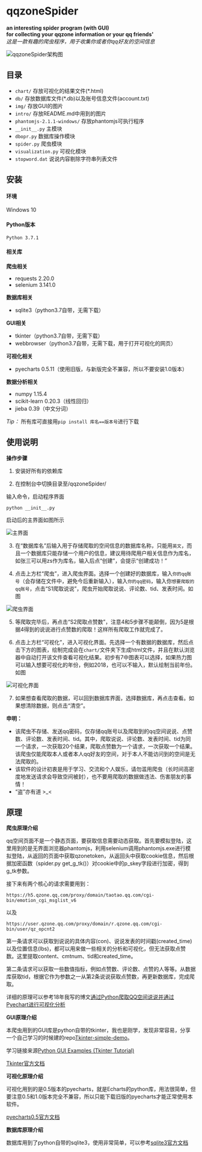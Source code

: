 # qqzoneSpider

**an interesting spider program (with GUI) <br>for collecting your qqzone information or your qq friends'**
<br>_这是一款有趣的爬虫程序，用于收集你或者你qq好友的空间信息_

![qqzoneSpider架构图](./intro/qqzoneSpider.png "qqzoneSpider架构图")

## 目录

* `chart/` 存放可视化的结果文件(\*.html)
* `db/` 存放数据库文件(\*.db)以及账号信息文件(account.txt)
* `img/` 存放GUI的图片
* `intro/` 存放README.md中用到的图片
* `phantomjs-2.1.1-windows/` 存放phantomjs可执行程序
* `__init__.py` 主模块
* `dbopr.py` 数据库操作模块
* `spider.py` 爬虫模块
* `visualization.py` 可视化模块
* `stopword.dat` 说说内容剔除字符串列表文件

## 安装

#### 环境

Windows 10

#### Python版本

`Python 3.7.1`

#### 相关库

**爬虫相关**

* requests 2.20.0
* selenium 3.141.0

**数据库相关**

* sqlite3（python3.7自带，无需下载）

**GUI相关**

* tkinter（python3.7自带，无需下载）
* webbrowser（python3.7自带，无需下载，用于打开可视化的网页）

**可视化相关**

* pyecharts 0.5.11（使用旧版，与新版完全不兼容，所以不要安装1.0版本）

**数据分析相关**

* numpy 1.15.4
* scikit-learn 0.20.3（线性回归）
* jieba 0.39（中文分词）

*Tip：* 所有库可直接用`pip install 库名==版本号`进行下载

## 使用说明

**操作步骤**

1. 安装好所有的依赖库

2. 在控制台中切换目录至/qqzoneSpider/

输入命令，启动程序界面

	python __init__.py

启动后的主界面如图所示

![主界面](./intro/db.jpg "主界面")

3. 在“数据库名”后输入用于存储爬取的空间信息的数据库名称，只能用`英文`，而且一个数据库只能存储一个用户的信息，建议用待爬用户相关信息作为库名，如张三可以用zs作为库名，输入后点“创建”，会提示“创建成功！”

4. 点击上方栏“爬虫”，进入爬虫界面。选择一个创建好的数据库，输入`你的qq账号`（会存储在文件中，避免今后重新输入），输入`你的qq密码`，输入你`想要爬取的qq账号`，点击“S1爬取说说”，爬虫开始爬取说说、评论数、tid、发表时间。如图

![爬虫界面](./intro/spider.jpg "爬虫界面")

5. 等爬取完毕后，再点击“S2爬取点赞数”，注意4和5步骤不能颠倒，因为5是根据4得到的说说进行点赞数的爬取！这样所有爬取工作就完成了。

6. 点击上方栏“可视化”，进入可视化界面。先选择一个有数据的数据库，然后点击下方的图表，绘制完成会在`chart/`文件夹下生成html文件，并且在默认浏览器中自动打开该文件查看可视化结果。初步有7中图表可以选择，如果热力图可以输入想要可视化的年份，例如2018，也可以不输入，默认绘制当前年份。如图

![可视化界面](./intro/visual.jpg "可视化界面")

7. 如果想查看爬取的数据，可以回到数据库界面，选择数据库，再点击查看。如果想清除数据，则点击“清空”。

**申明：**
* 该爬虫不存储、发送qq密码，仅存储qq账号以及爬取到的qq空间说说、点赞数、评论数、发表时间、tid。其中，爬取说说、评论数、发表时间、tid为同一个请求，一次获取20个结果，爬取点赞数为一个请求，一次获取一个结果。该爬虫仅能爬取本人或者本人qq好友的空间，对于本人不能访问到的空间是无法爬取的。
* 该软件的设计初衷是用于学习、交流和个人娱乐，请勿滥用爬虫（长时间高密度地发送请求会导致空间被封），也不要用爬取的数据做违法、伤害朋友的事情！
* “盗”亦有道 \>\_\<

## 原理

**爬虫原理介绍**

qq空间页面不是一个静态页面，要获取信息需要动态获取。首先要模拟登陆，这里用到的是无界面浏览器phantomjs，利用selenium调用phantomjs.exe进行模拟登陆，从返回的页面中获取qzonetoken，从返回头中获取cookie信息，然后根据加密函数（spider.py get_g_tk()）对cookie中的p_skey字段进行加密，得到g_tk参数。

接下来有两个核心的请求需要用到：

	https://h5.qzone.qq.com/proxy/domain/taotao.qq.com/cgi-bin/emotion_cgi_msglist_v6

以及

	https://user.qzone.qq.com/proxy/domain/r.qzone.qq.com/cgi-bin/user/qz_opcnt2

第一条请求可以获取到说说的具体内容(con)、说说发表的时间戳(created_time)以及位置信息(lbs)，都可以用来做一些相关的分析和可视化，但无法获取点赞数。这里提取content、cmtnum、tid和created_time。

第二条请求可以获取一些数值指标，例如点赞数、评论数、点赞的人等等。从数据库获取tid，根据它作为参数之一从第2条说说获取点赞数，再更新数据库，完成爬取。

详细的原理可以参考18年我写的博文[通过Python爬取QQ空间说说并通过Pyechart进行可视化分析](https://blog.csdn.net/lyandgh/article/details/82945942 "通过Python爬取QQ空间说说并通过Pyechart进行可视化分析")

**GUI原理介绍**

本爬虫用到的GUI库是python自带的tkinter，我也是刚学，发现非常容易，分享一个自己学习的时候建的repo[Tkinter-simple-demo](https://github.com/ly15927086342/Tkinter-simple-demo "Tkinter-simple-demo")。

学习链接来源[Python GUI Examples (Tkinter Tutorial)](https://likegeeks.com/python-gui-examples-tkinter-tutorial/ "Python GUI Examples (Tkinter Tutorial)")

[Tkinter官方文档](https://docs.python.org/zh-cn/3/library/tk.html "Tkinter官方文档")

**可视化原理介绍**

可视化用到的是0.5版本的pyecharts，就是Echarts的python库，用法很简单，但要注意0.5和1.0版本完全不兼容，所以只能下载旧版的pyecharts才能正常使用本软件。

[pyecharts0.5官方文档](https://05x-docs.pyecharts.org/#/zh-cn/prepare 'pyecharts0.5官方文档')

**数据库原理介绍**

数据库用到了python自带的sqlite3，使用非常简单，可以参考[sqlite3官方文档](https://docs.python.org/3/library/sqlite3.html 'sqlite3官方文档')

